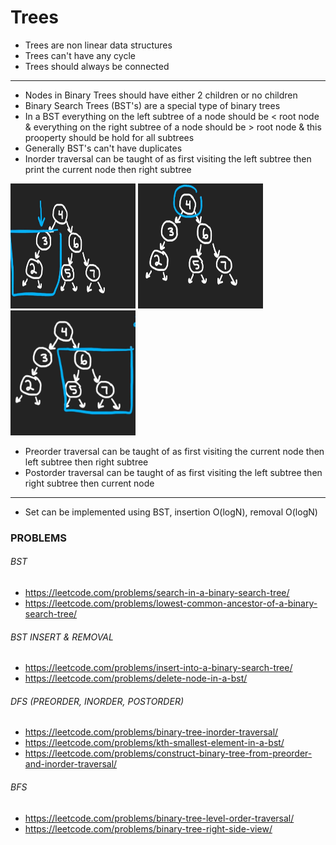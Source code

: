 <h1>Trees</h1>

<ul>
    <li>Trees are non linear data structures</li>
    <li>Trees can't have any cycle</li>
    <li>Trees should always be connected</li>
</ul>

<hr>

- Nodes in Binary Trees should have either 2 children or no children
- Binary Search Trees (BST's) are a special type of binary trees 
- In a BST everything on the left subtree of a node should be < root node & everything on the right subtree of a node should be > root node & this prooperty should be hold for all subtrees
- Generally BST's can't have duplicates 
- Inorder traversal can be taught of as first visiting the left subtree then print the current node then right subtree
<img src="inorder_l.png" height="200" width="200">
<img src="root.png" height="200" width="200">
<img src="inorder_r.png" height="200" width="200">

- Preorder traversal can be taught of as first visiting the current node then left subtree then right subtree
- Postorder traversal can be taught of as first visiting the left subtree then right subtree then current node

<hr>

- Set can be implemented using BST, insertion O(logN), removal O(logN) 

<h3>PROBLEMS</h3>

<h6>BST</h6>

- https://leetcode.com/problems/search-in-a-binary-search-tree/
- https://leetcode.com/problems/lowest-common-ancestor-of-a-binary-search-tree/

<h6>BST INSERT & REMOVAL</h6>

- https://leetcode.com/problems/insert-into-a-binary-search-tree/
- https://leetcode.com/problems/delete-node-in-a-bst/

<h6>DFS (PREORDER, INORDER, POSTORDER)</h6>

- https://leetcode.com/problems/binary-tree-inorder-traversal/
- https://leetcode.com/problems/kth-smallest-element-in-a-bst/
- https://leetcode.com/problems/construct-binary-tree-from-preorder-and-inorder-traversal/

<h6>BFS</h6>

- https://leetcode.com/problems/binary-tree-level-order-traversal/
- https://leetcode.com/problems/binary-tree-right-side-view/